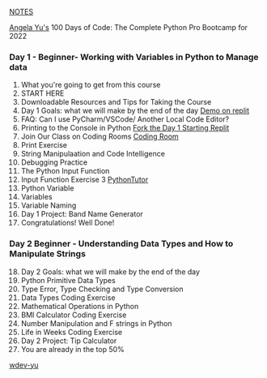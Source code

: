[NOTES](https://driphtyio.github.io/python-yu/notes.html)

[Angela Yu's](https://www.udemy.com/user/4b4368a3-b5c8-4529-aa65-2056ec31f37e/) 100 Days of Code: The Complete Python Pro Bootcamp for 2022

### Day 1 - Beginner- Working with Variables in Python to Manage data
1. What you're going to get from this course
2. START HERE
3. Downloadable Resources and Tips for Taking the Course
4. Day 1 Goals: what we will make by the end of the day [Demo on replit](https://replit.com/@appbrewery/band-name-generator-end)
5. FAQ: Can I use PyCharm/VSCode/ Another Local Code Editor?
6. Printing to the Console in Python [Fork the Day 1 Starting Replit](https://replit.com/@appbrewery/day-1-printing-start)
7. Join Our Class on Coding Rooms [Coding Room](https://app.codingrooms.com/management/courses/join-by-code/4J6slZE6)
8. Print Exercise 
9. String Manipulaation and Code Intelligence
10. Debugging Practice
11. The Python Input Function
12. Input Function Exercise 3 [PythonTutor](https://pythontutor.com/)
13. Python Variable
14. Variables 
15. Variable Naming
16. Day 1 Project: Band Name Generator
17. Congratulations! Well Done!

### Day 2 Beginner - Understanding Data Types and How to Manipulate Strings

18. Day 2 Goals: what we will make by the end of the day
19. Python Primitive Data Types
20. Type Error, Type Checking and Type Conversion
21. Data Types Coding Exercise
22. Mathematical Operations in Python
23. BMI Calculator Coding Exercise
24. Number Manipulation and F strings in Python
25. Life in Weeks Coding Exercise
26. Day 2 Project: Tip Calculator
27. You are already in the top 50%






[wdev-yu](https://driphtyio.github.io/wdev-yu/)
